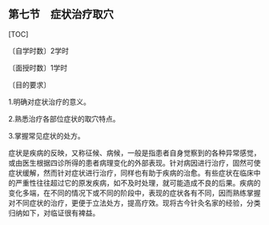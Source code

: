 ## 第七节　症状治疗取穴

[TOC]

〔自学时数〕2学时

〔面授时数〕1学时

〔目的要求〕

1.明确对症状治疗的意义。

2.熟悉治疗各部位症状的取穴特点。

3.掌握常见症状的处方。

症状是疾病的反映，又称征候、病候，一般是指患者自身觉察到的各种异常感觉，或由医生根据四诊所得的患者病理变化的外部表现。针对病因进行治疗，固然可使症状缓解，然而针对症状进行治疗，同样也有助于疾病的治愈。有些症状在临床中的严重性往往超过它的原发疾病，如不及时处理，就可能造成不良的后果。疾病的变化多端，在不同的情况下或不同的阶段中，表现的症状各有不同，因而熟练掌握对不同症状的治疗，更便于立法处方，提高疗效。现将古今针灸名家的经验，分类归纳如下，对临证很有裨益。
